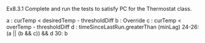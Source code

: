Ex8.3.1
Complete and run the tests to satisfy PC for the Thermostat class.

a : curTemp < desiredTemp - thresholdDiff
b : Override
c : curTemp < overTemp - thresholdDiff
d : timeSinceLastRun.greaterThan (minLag)
24-26: (a || (b && c)) && d
30: b









